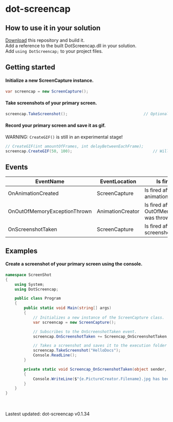 # dot-screencap

## How to use it in your solution
[Download](https://github.com/Speisaa/dot-screencap) this repository and build it.  
Add a reference to the built DotScreencap.dll in your solution.  
Add `using DotScreencap;` to your project files.

## Getting started
#### Initialize a new ScreenCapture instance.
``` csharp
var screencap = new ScreenCapture();
```

#### Take screenshots of your primary screen.
``` csharp
screencap.TakeScreenshot();                                 // Optional: Add a filename.
```

#### Record your primary screen and save it as gif.
WARNING: `CreateGIF()` is still in an experimental stage!
``` csharp
// CreateGIF(int amountOfFrames, int delayBetweenEachFrame);
screencap.CreateGIF(50, 100);                                   // Will record 50 frames, 10 per second.
```

## Events
| EventName                    | EventLocation    | Is fired after...                                  |
| ---------------------------- | ---------------- | -------------------------------------------------- |
| OnAnimationCreated           | ScreenCapture    | Is fired after an animation was created.           |
| OnOutOfMemoryExceptionThrown | AnimationCreator | Is fired after an OutOfMemoryException was thrown. |
| OnScreenshotTaken            | ScreenCapture    | Is fired after a screenshot was taken.             |


## Examples
#### Create a screenshot of your primary screen using the console.
``` csharp
namespace ScreenShot
{
    using System;
    using DotScreencap;

    public class Program
    {
        public static void Main(string[] args)
        {
            // Initializes a new instance of the ScreenCapture class.
            var screencap = new ScreenCapture();

            // Subscribes to the OnScreenshotTaken event.
            screencap.OnScreenshotTaken += Screencap_OnScreenshotTaken;

            // Takes a screenshot and saves it to the execution folder (HelloDocs.jpg).
            screencap.TakeScreenshot("HelloDocs");
            Console.ReadLine();
        }

        private static void Screencap_OnScreenshotTaken(object sender, ScreenCaptureOnScreenshotTakenEventArgs e)
        {
            Console.WriteLine($"{e.PictureCreator.Filename}.jpg has been saved.");
        }
    }
}
```

<br><br>
Lastest updated: dot-screencap v0.1.34
